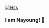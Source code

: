 [![Hits](https://hits.seeyoufarm.com/api/count/incr/badge.svg?url=https%3A%2F%2Fgithub.com%2Fdsoa2357)](https://hits.seeyoufarm.com)

### I am Nayoung! 👋

<!--
**dsoa2357/dsoa2357** is a ✨ _special_ ✨ repository because its `README.md` (this file) appears on your GitHub profile.

Here are some ideas to get you started:

- 🔭 I’m currently working on ...
- 🌱 I’m currently learning ...
- 👯 I’m looking to collaborate on ...
- 🤔 I’m looking for help with ...
- 💬 Ask me about ...
- 📫 How to reach me: ...
- 😄 Pronouns: ...
- ⚡ Fun fact: ...
-->
